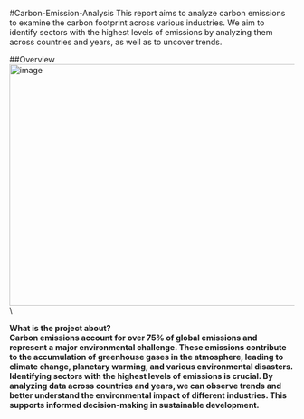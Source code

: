 #Carbon-Emission-Analysis
This report aims to analyze carbon emissions to examine the carbon footprint across various industries. We aim to identify sectors with the highest levels of emissions by analyzing them across countries and years, as well as to uncover trends.

##Overview
<img width="640" height="427" alt="image" src="https://github.com/user-attachments/assets/d9a52d41-013e-4111-b000-fe0f832b34f1" />\

<b>What is the project about? <b>\
Carbon emissions account for over 75% of global emissions and represent a major environmental challenge. These emissions contribute to the accumulation of greenhouse gases in the atmosphere, leading to climate change, planetary warming, and various environmental disasters. Identifying sectors with the highest levels of emissions is crucial. By analyzing data across countries and years, we can observe trends and better understand the environmental impact of different industries. This supports informed decision-making in sustainable development.
